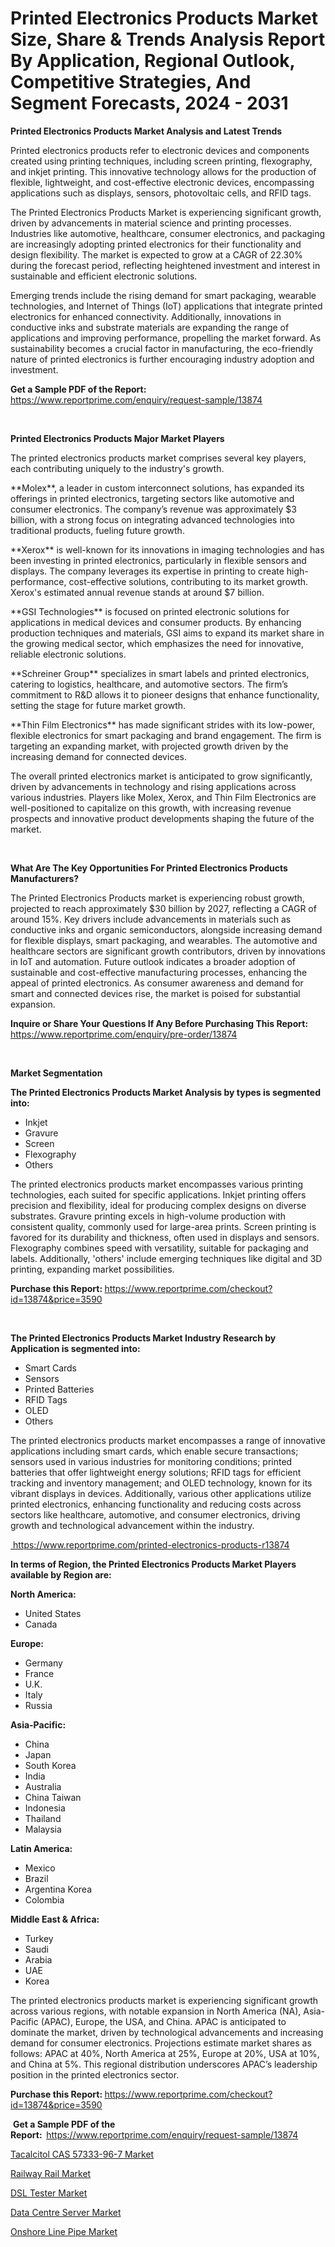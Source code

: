 <p><h1>Printed Electronics Products Market Size, Share & Trends Analysis Report By Application, Regional Outlook, Competitive Strategies, And Segment Forecasts, 2024 - 2031</h1></p><p><strong>Printed Electronics Products Market Analysis and Latest Trends</strong></p>
<p><p>Printed electronics products refer to electronic devices and components created using printing techniques, including screen printing, flexography, and inkjet printing. This innovative technology allows for the production of flexible, lightweight, and cost-effective electronic devices, encompassing applications such as displays, sensors, photovoltaic cells, and RFID tags.</p><p>The Printed Electronics Products Market is experiencing significant growth, driven by advancements in material science and printing processes. Industries like automotive, healthcare, consumer electronics, and packaging are increasingly adopting printed electronics for their functionality and design flexibility. The market is expected to grow at a CAGR of 22.30% during the forecast period, reflecting heightened investment and interest in sustainable and efficient electronic solutions.</p><p>Emerging trends include the rising demand for smart packaging, wearable technologies, and Internet of Things (IoT) applications that integrate printed electronics for enhanced connectivity. Additionally, innovations in conductive inks and substrate materials are expanding the range of applications and improving performance, propelling the market forward. As sustainability becomes a crucial factor in manufacturing, the eco-friendly nature of printed electronics is further encouraging industry adoption and investment.</p></p>
<p><strong>Get a Sample PDF of the Report:&nbsp;</strong> <a href="https://www.reportprime.com/enquiry/request-sample/13874">https://www.reportprime.com/enquiry/request-sample/13874</a></p>
<p>&nbsp;</p>
<p><strong>Printed Electronics Products Major Market Players</strong></p>
<p><p>The printed electronics products market comprises several key players, each contributing uniquely to the industry's growth. </p><p>**Molex**, a leader in custom interconnect solutions, has expanded its offerings in printed electronics, targeting sectors like automotive and consumer electronics. The company’s revenue was approximately $3 billion, with a strong focus on integrating advanced technologies into traditional products, fueling future growth.</p><p>**Xerox** is well-known for its innovations in imaging technologies and has been investing in printed electronics, particularly in flexible sensors and displays. The company leverages its expertise in printing to create high-performance, cost-effective solutions, contributing to its market growth. Xerox's estimated annual revenue stands at around $7 billion.</p><p>**GSI Technologies** is focused on printed electronic solutions for applications in medical devices and consumer products. By enhancing production techniques and materials, GSI aims to expand its market share in the growing medical sector, which emphasizes the need for innovative, reliable electronic solutions.</p><p>**Schreiner Group** specializes in smart labels and printed electronics, catering to logistics, healthcare, and automotive sectors. The firm’s commitment to R&D allows it to pioneer designs that enhance functionality, setting the stage for future market growth.</p><p>**Thin Film Electronics** has made significant strides with its low-power, flexible electronics for smart packaging and brand engagement. The firm is targeting an expanding market, with projected growth driven by the increasing demand for connected devices.</p><p>The overall printed electronics market is anticipated to grow significantly, driven by advancements in technology and rising applications across various industries. Players like Molex, Xerox, and Thin Film Electronics are well-positioned to capitalize on this growth, with increasing revenue prospects and innovative product developments shaping the future of the market.</p></p>
<p>&nbsp;</p>
<p><strong>What Are The Key Opportunities For Printed Electronics Products Manufacturers?</strong></p>
<p><p>The Printed Electronics Products market is experiencing robust growth, projected to reach approximately $30 billion by 2027, reflecting a CAGR of around 15%. Key drivers include advancements in materials such as conductive inks and organic semiconductors, alongside increasing demand for flexible displays, smart packaging, and wearables. The automotive and healthcare sectors are significant growth contributors, driven by innovations in IoT and automation. Future outlook indicates a broader adoption of sustainable and cost-effective manufacturing processes, enhancing the appeal of printed electronics. As consumer awareness and demand for smart and connected devices rise, the market is poised for substantial expansion.</p></p>
<p><strong>Inquire or Share Your Questions If Any Before Purchasing This Report:</strong> <a href="https://www.reportprime.com/enquiry/pre-order/13874">https://www.reportprime.com/enquiry/pre-order/13874</a></p>
<p>&nbsp;</p>
<p><strong>Market Segmentation</strong></p>
<p><strong>The Printed Electronics Products Market Analysis by types is segmented into:</strong></p>
<p><ul><li>Inkjet</li><li>Gravure</li><li>Screen</li><li>Flexography</li><li>Others</li></ul></p>
<p><p>The printed electronics products market encompasses various printing technologies, each suited for specific applications. Inkjet printing offers precision and flexibility, ideal for producing complex designs on diverse substrates. Gravure printing excels in high-volume production with consistent quality, commonly used for large-area prints. Screen printing is favored for its durability and thickness, often used in displays and sensors. Flexography combines speed with versatility, suitable for packaging and labels. Additionally, 'others' include emerging techniques like digital and 3D printing, expanding market possibilities.</p></p>
<p><strong>Purchase this Report:&nbsp;</strong><a href="https://www.reportprime.com/checkout?id=13874&price=3590">https://www.reportprime.com/checkout?id=13874&price=3590</a></p>
<p>&nbsp;</p>
<p><strong>The Printed Electronics Products Market Industry Research by Application is segmented into:</strong></p>
<p><ul><li>Smart Cards</li><li>Sensors</li><li>Printed Batteries</li><li>RFID Tags</li><li>OLED</li><li>Others</li></ul></p>
<p><p>The printed electronics products market encompasses a range of innovative applications including smart cards, which enable secure transactions; sensors used in various industries for monitoring conditions; printed batteries that offer lightweight energy solutions; RFID tags for efficient tracking and inventory management; and OLED technology, known for its vibrant displays in devices. Additionally, various other applications utilize printed electronics, enhancing functionality and reducing costs across sectors like healthcare, automotive, and consumer electronics, driving growth and technological advancement within the industry.</p></p>
<p><a href="https://www.reportprime.com/printed-electronics-products-r13874">&nbsp;https://www.reportprime.com/printed-electronics-products-r13874</a></p>
<p><strong>In terms of Region, the Printed Electronics Products Market Players available by Region are:</strong></p>
<p>
    <p> <strong> North America: </strong>
        <ul>
            <li>United States</li>
            <li>Canada</li>
        </ul>
        </p> 
    <p> <strong> Europe: </strong>
        <ul>
            <li>Germany</li>
            <li>France</li>
            <li>U.K.</li>
            <li>Italy</li>
            <li>Russia</li>
        </ul>
        </p> 
    <p> <strong> Asia-Pacific: </strong>
        <ul>
            <li>China</li>
            <li>Japan</li>
            <li>South Korea</li>
            <li>India</li>
            <li>Australia</li>
            <li>China Taiwan</li>
            <li>Indonesia</li>
            <li>Thailand</li>
            <li>Malaysia</li>
        </ul>
        </p> 
    <p> <strong> Latin America: </strong>
        <ul>
            <li>Mexico</li>
            <li>Brazil</li>
            <li>Argentina Korea</li>
            <li>Colombia</li>
        </ul>
        </p> 
    <p> <strong> Middle East & Africa: </strong>
        <ul>
            <li>Turkey</li>
            <li>Saudi</li>
            <li>Arabia</li>
            <li>UAE</li>
            <li>Korea</li>
        </ul>
    </p>
    </p>
<p><p>The printed electronics products market is experiencing significant growth across various regions, with notable expansion in North America (NA), Asia-Pacific (APAC), Europe, the USA, and China. APAC is anticipated to dominate the market, driven by technological advancements and increasing demand for consumer electronics. Projections estimate market shares as follows: APAC at 40%, North America at 25%, Europe at 20%, USA at 10%, and China at 5%. This regional distribution underscores APAC’s leadership position in the printed electronics sector.</p></p>
<p><strong>Purchase this Report: </strong><a href="https://www.reportprime.com/checkout?id=13874&price=3590">https://www.reportprime.com/checkout?id=13874&price=3590</a></p>
<p>&nbsp;<strong>Get a Sample PDF of the Report:&nbsp;&nbsp;</strong><a href="https://www.reportprime.com/enquiry/request-sample/13874">https://www.reportprime.com/enquiry/request-sample/13874</a></p>
<p><strong></strong></p>
<p><p><a href="https://medium.com/@levihamilton58/the-tacalcitol-cas-57333-96-7-market-prioritizes-cost-control-and-efficiency-enhancement-363328b2ee44">Tacalcitol CAS 57333-96-7 Market</a></p><p><a href="https://issuu.com/reportprime-2/docs/railway-rail-market-size-2030.pptx_8fef78c7f3cc6a">Railway Rail Market</a></p><p><a href="https://www.linkedin.com/pulse/what-driving-global-dsl-tester-market-dive-trends-applications-fbcfe?trackingId=ZDinfnxTQE%2BroUIrZAX0nQ%3D%3D">DSL Tester Market</a></p><p><a href="https://www.linkedin.com/pulse/data-centre-server-market-evolution-global-trends-hdvbe?trackingId=fkUSK9eTSP63SCi46q2mDQ%3D%3D">Data Centre Server Market</a></p><p><a href="https://issuu.com/reportprime-2/docs/onshore-line-pipe-market-size-2030._6a482c0566c53b">Onshore Line Pipe Market</a></p></p>